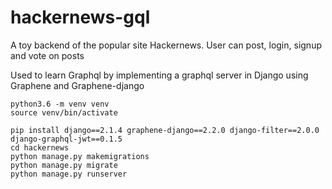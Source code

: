 # hackernews-gql

A toy backend of the popular site Hackernews.
User can post, login, signup and vote on posts

Used to learn Graphql by implementing a graphql server in Django using Graphene and Graphene-django


```
python3.6 -m venv venv
source venv/bin/activate
```
```
pip install django==2.1.4 graphene-django==2.2.0 django-filter==2.0.0 django-graphql-jwt==0.1.5
cd hackernews
python manage.py makemigrations
python manage.py migrate
python manage.py runserver
```

